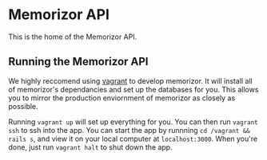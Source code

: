 # Memorizor API

This is the home of the Memorizor API.

## Running the Memorizor API

We highly reccomend using [vagrant](https://www.vagrantup.com/) to develop memorizor. It will install all of memorizor's dependancies and set up the databases for you. This allows you to mirror the production enviornment of memorizor as closely as possible.

Running `vagrant up` will set up everything for you.
You can then run `vagrant ssh` to ssh into the app.
You can start the app by runnning `cd /vagrant && rails s`, and view it on your local computer at `localhost:3000`.
When you're done, just run `vagrant halt` to shut down the app.
